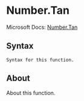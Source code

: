 # Number.Tan

Microsoft Docs: [Number.Tan](https://docs.microsoft.com/en-us/powerquery-m/number-tan)

## Syntax

```
Syntax for this function.
```

## About

About this function.

